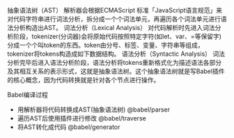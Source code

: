抽象语法树（AST）
解析器会根据ECMAScript 标准「JavaScript语言规范」来对代码字符串进行词法分析，拆分成一个个词法单元，再遍历各个词法单元进行语法分析构造出AST。
词法分析（Lexical Analysis）
对代码解析时先进入词法分析阶段，tokenizer(分词器)会将原始代码按照特定字符(如let、var、=等保留字)分成一个个叫token的东西。token由分号、标签、变量、字符串等组成，tokenizer将tokens构造成如下数据结构。
语法分析（Syntactic Analysis）
词法分析完毕后进入语法分析阶段，语法分析将tokens重新格式化为描述语法各部分及其相互关系的表示形式，这就是抽象语法树。这个抽象语法树就是写Babel插件的核心概念，因为代码转换就是针对各个节点进行操作。
                                                             
Babel编译过程
- 用解析器将代码转换成AST(抽象语法树) @babel/parser
- 遍历AST后使用插件进行修改 @babel/traverse
- 将AST转化成代码 @babel/generator
